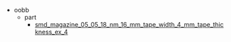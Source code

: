 * oobb
  * part
    * [smd_magazine_05_05_18_nm_16_mm_tape_width_4_mm_tape_thickness_ex_4](oobb/part/smd_magazine_05_05_18_nm_16_mm_tape_width_4_mm_tape_thickness_ex_4)
